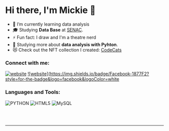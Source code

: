 # Hi there, I'm Mickie 👋 

- 🌱 I’m currently learning data analysis 
- 🎓 Studying **Data Base** at  <a href="https://www.sp.senac.br/">SENAC</a>.
- ⚡ Fun fact: I draw and I'm a theatre nerd 
- 🌱 Studying more about **data analysis with Pyhton**.
- 😻 Check out the NFT collection I created: [CodeCats](https://opensea.io/collection/codecats?search[sortAscending]=true&search[sortBy]=PRICE&search[toggles][0]=BUY_NOW)



### Connect with me:

[![website](./img/linkedin-dark.svg)]([https://www.linkedin.com/in/mickie-ribeiro-84b4611ba/])
[![website](https://img.shields.io/badge/Facebook-1877F2?style=for-the-badge&logo=facebook&logoColor=white
]([https://www.facebook.com/mickie.daniel/])



### Languages and Tools:

  ![PYTHON](https://img.shields.io/badge/Python-3776AB?style=for-the-badge&logo=python&logoColor=white)
  ![HTML5](https://img.shields.io/badge/HTML5-E34F26?style=for-the-badge&logo=html5&logoColor=white)
  ![MySQL](https://img.shields.io/badge/MySQL-00000F?style=for-the-badge&logo=mysql&logoColor=white)

<br />
<br />

---
